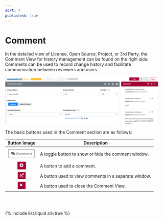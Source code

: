 ```yaml
---
sort: 4
published: true
---
```


# Comment

In the detailed view of License, Open Source, Project, or 3rd Party, 
the Comment View for history management can be found on the right side. 
Comments can be used to record change history and facilitate communication between reviewers and users.

![CommentView](../../images/common/comment/comment_view.png)

The basic buttons used in the Comment section are as follows:

|                                Button Image                                 | Description |
|:---------------------------------------------------------------------------:| ------------- |
|      ![ShowHideComment](../../images/common/comment/show_hide_btn.png)      | A toggle button to show or hide the comment window. |
|       ![AddComment](../../images/common/comment/btn_add_comment.png)        | A button to add a comment. |
|  ![ShowCommentWindow](../../images/common/comment/show_comment_window.png)  | A button used to view comments in a separate window. |
|    ![HideCommentView](../../images/common/comment/hide_comment_view.png)    | A button used to close the Comment View. |


<br/><br/>

{% include list.liquid all=true %}
